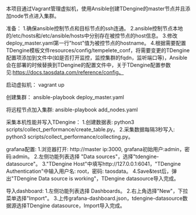 本项目通过Vagrant管理虚拟机，使用Ansible创建TDengine的master节点并且添加node节点进入集群。

准备：
1.确保ansible控制节点和目标节点的ssh连通。
2.ansible控制节点本地的/etc/hosts和/etc/ansible/hosts中分别存在被控节点的host信息。
3.修改deploy_master.yaml第一行"host"值为被控节点的hostname。
4.根据需要配置TDengine模板文件resources/config/tempelete_conf，将需要变更的TDengine配置项添加到文件中(如是否打开监控，监控集群的fqdn，监听端口等)，Ansible会在部署的时候替换到TDengine的配置文件中，关于TDengine配置参数见:https://docs.taosdata.com/reference/config。

启动虚拟机：
vagrant up

创建集群：
ansible-playbook deploy_master.yaml

将远程节点加入集群:
ansible-playbook add_nodes.yaml

采集本机性能并写入TDengine：
1.创建数据表: python3 scripts/collect_performance/create_table.py。
2.采集数据每隔3秒写入: python3 scripts/collect_performance/collecting.py。

grafana配置:
1.浏览器打开: http://master ip:3000, grafana初始用户:admin，密码:admin。
2.左侧功能列表选择 "Data sources"，选择"tdengine-datasource"。
3."TDengine Host"中填写http://127.0.0.1:6041，"TDengine Authentication"中输入用户名: root，密码: taosdata。
4.Save&test后，弹出"TDengine Data source is working"，TDengine datasource导入完成。

导入dashboard:
1.左侧功能列表选择 Dashboards。
2.右上角选择"New"，下拉菜单选择"Import"。
3.上传grafana-dashboard.json，tdengine-datasource数据源选择TDengine datasource，Import导入完成。